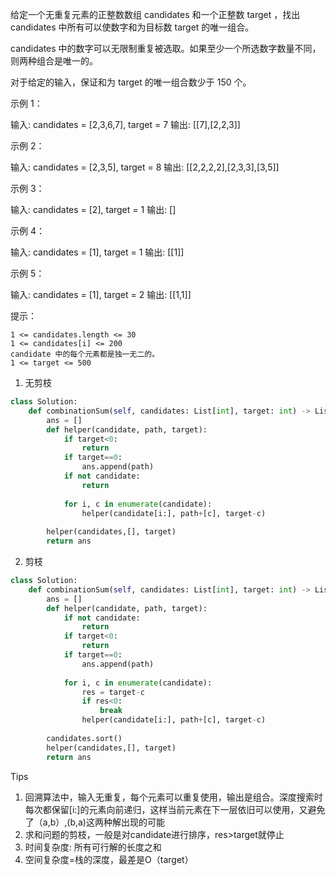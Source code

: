 给定一个无重复元素的正整数数组 candidates 和一个正整数 target ，找出 candidates 中所有可以使数字和为目标数 target 的唯一组合。

candidates 中的数字可以无限制重复被选取。如果至少一个所选数字数量不同，则两种组合是唯一的。 

对于给定的输入，保证和为 target 的唯一组合数少于 150 个。

 

示例 1：

输入: candidates = [2,3,6,7], target = 7
输出: [[7],[2,2,3]]

示例 2：

输入: candidates = [2,3,5], target = 8
输出: [[2,2,2,2],[2,3,3],[3,5]]

示例 3：

输入: candidates = [2], target = 1
输出: []

示例 4：

输入: candidates = [1], target = 1
输出: [[1]]

示例 5：

输入: candidates = [1], target = 2
输出: [[1,1]]

 

提示：

    1 <= candidates.length <= 30
    1 <= candidates[i] <= 200
    candidate 中的每个元素都是独一无二的。
    1 <= target <= 500



1. 无剪枝

```python
class Solution:
    def combinationSum(self, candidates: List[int], target: int) -> List[List[int]]:
        ans = [] 
        def helper(candidate, path, target):
            if target<0:
                return 
            if target==0:
                ans.append(path)
            if not candidate:
                return 
            
            for i, c in enumerate(candidate):
                helper(candidate[i:], path+[c], target-c)
        
        helper(candidates,[], target)
        return ans
```



2. 剪枝

```python
class Solution:
    def combinationSum(self, candidates: List[int], target: int) -> List[List[int]]:
        ans = [] 
        def helper(candidate, path, target):
          	if not candidate:
                return 
            if target<0:
                return 
            if target==0:
                ans.append(path)
            
            for i, c in enumerate(candidate):
                res = target-c
                if res<0:
                    break 
                helper(candidate[i:], path+[c], target-c)
        
        candidates.sort() 
        helper(candidates,[], target)
        return ans
```



Tips

1. 回溯算法中，输入无重复，每个元素可以重复使用，输出是组合。深度搜索时每次都保留[i:]的元素向前递归，这样当前元素在下一层依旧可以使用，又避免了（a,b）,(b,a)这两种解出现的可能
2. 求和问题的剪枝，一般是对candidate进行排序，res>target就停止
3. 时间复杂度: 所有可行解的长度之和
4. 空间复杂度=栈的深度，最差是O（target）

